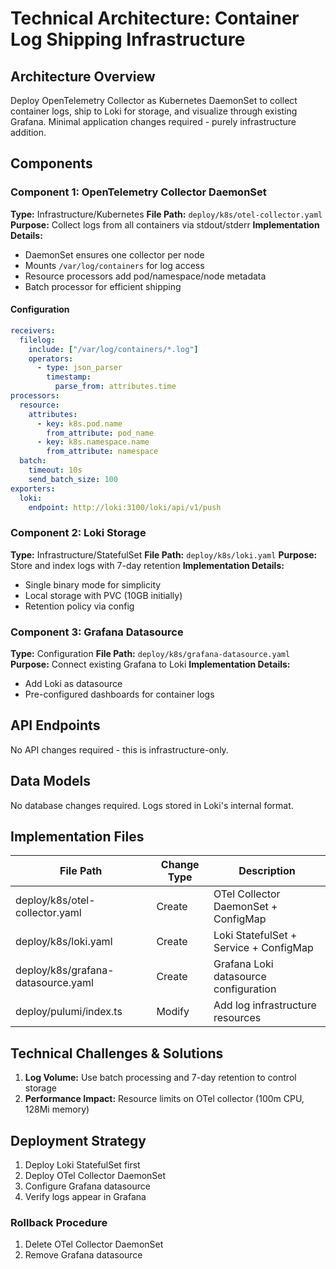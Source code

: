 # Technical Architecture: Container Log Shipping Infrastructure

## Architecture Overview
Deploy OpenTelemetry Collector as Kubernetes DaemonSet to collect container logs, ship to Loki for storage, and visualize through existing Grafana. Minimal application changes required - purely infrastructure addition.

## Components

### Component 1: OpenTelemetry Collector DaemonSet
**Type:** Infrastructure/Kubernetes
**File Path:** `deploy/k8s/otel-collector.yaml`
**Purpose:** Collect logs from all containers via stdout/stderr
**Implementation Details:**
- DaemonSet ensures one collector per node
- Mounts `/var/log/containers` for log access
- Resource processors add pod/namespace/node metadata
- Batch processor for efficient shipping

#### Configuration
```yaml
receivers:
  filelog:
    include: ["/var/log/containers/*.log"]
    operators:
      - type: json_parser
        timestamp:
          parse_from: attributes.time
processors:
  resource:
    attributes:
      - key: k8s.pod.name
        from_attribute: pod_name
      - key: k8s.namespace.name
        from_attribute: namespace
  batch:
    timeout: 10s
    send_batch_size: 100
exporters:
  loki:
    endpoint: http://loki:3100/loki/api/v1/push
```

### Component 2: Loki Storage
**Type:** Infrastructure/StatefulSet
**File Path:** `deploy/k8s/loki.yaml`
**Purpose:** Store and index logs with 7-day retention
**Implementation Details:**
- Single binary mode for simplicity
- Local storage with PVC (10GB initially)
- Retention policy via config

### Component 3: Grafana Datasource
**Type:** Configuration
**File Path:** `deploy/k8s/grafana-datasource.yaml`
**Purpose:** Connect existing Grafana to Loki
**Implementation Details:**
- Add Loki as datasource
- Pre-configured dashboards for container logs

## API Endpoints

No API changes required - this is infrastructure-only.

## Data Models

No database changes required. Logs stored in Loki's internal format.

## Implementation Files

| File Path | Change Type | Description |
|-----------|-------------|-------------|
| deploy/k8s/otel-collector.yaml | Create | OTel Collector DaemonSet + ConfigMap |
| deploy/k8s/loki.yaml | Create | Loki StatefulSet + Service + ConfigMap |
| deploy/k8s/grafana-datasource.yaml | Create | Grafana Loki datasource configuration |
| deploy/pulumi/index.ts | Modify | Add log infrastructure resources |

## Technical Challenges & Solutions
1. **Log Volume:** Use batch processing and 7-day retention to control storage
2. **Performance Impact:** Resource limits on OTel collector (100m CPU, 128Mi memory)

## Deployment Strategy
1. Deploy Loki StatefulSet first
2. Deploy OTel Collector DaemonSet
3. Configure Grafana datasource
4. Verify logs appear in Grafana

### Rollback Procedure
1. Delete OTel Collector DaemonSet
2. Remove Grafana datasource